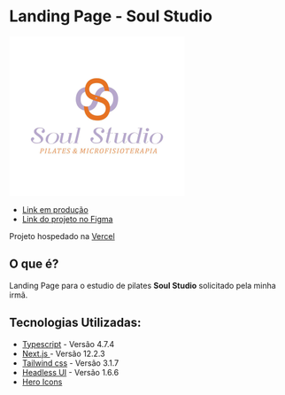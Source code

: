 # Landing Page - Soul Studio

![Soul Studio](/public/images/apresentation.png)

- [Link em produção](https://soul-studio-ruddy.vercel.app/)
- [Link do projeto no Figma](https://www.figma.com/file/1DfcSdKFkVhVCmTJtn5uzV/Untitled?node-id=6%3A4)

Projeto hospedado na [Vercel](https://vercel.com)

## O que é?

Landing Page para o estudio de pilates <b>Soul Studio</b> solicitado pela minha irmã.

## Tecnologias Utilizadas:

- [Typescript](https://www.typescriptlang.org/) - Versão 4.7.4
- [Next.js ](https://nextjs.org) - Versão 12.2.3
- [Tailwind css](https://tailwindcss.com/) - Versão 3.1.7
- [Headless UI](https://headlessui.dev/) - Versão 1.6.6
- [Hero Icons](https://heroicons.com/)

